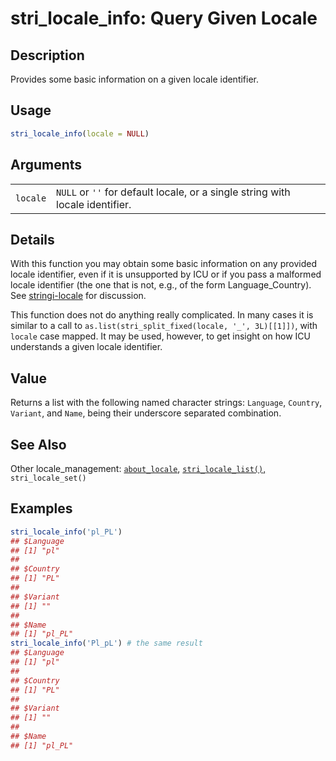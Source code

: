 # stri\_locale\_info: Query Given Locale

## Description

Provides some basic information on a given locale identifier.

## Usage

```r
stri_locale_info(locale = NULL)
```

## Arguments

|          |                                                                               |
|----------|-------------------------------------------------------------------------------|
| `locale` | `NULL` or `''` for default locale, or a single string with locale identifier. |

## Details

With this function you may obtain some basic information on any provided locale identifier, even if it is unsupported by <span class="pkg">ICU</span> or if you pass a malformed locale identifier (the one that is not, e.g., of the form Language\_Country). See [stringi-locale](about_locale.md) for discussion.

This function does not do anything really complicated. In many cases it is similar to a call to `as.list(stri_split_fixed(locale, '_', 3L)[[1]])`, with `locale` case mapped. It may be used, however, to get insight on how ICU understands a given locale identifier.

## Value

Returns a list with the following named character strings: `Language`, `Country`, `Variant`, and `Name`, being their underscore separated combination.

## See Also

Other locale\_management: [`about_locale`](about_locale.md), [`stri_locale_list()`,](stri_locale_list.md) `stri_locale_set()`

## Examples




```r
stri_locale_info('pl_PL')
## $Language
## [1] "pl"
## 
## $Country
## [1] "PL"
## 
## $Variant
## [1] ""
## 
## $Name
## [1] "pl_PL"
stri_locale_info('Pl_pL') # the same result
## $Language
## [1] "pl"
## 
## $Country
## [1] "PL"
## 
## $Variant
## [1] ""
## 
## $Name
## [1] "pl_PL"
```
